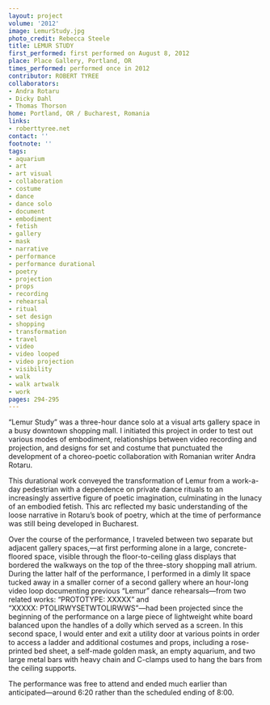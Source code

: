 ```yaml
---
layout: project
volume: '2012'
image: LemurStudy.jpg
photo_credit: Rebecca Steele
title: LEMUR STUDY
first_performed: first performed on August 8, 2012
place: Place Gallery, Portland, OR
times_performed: performed once in 2012
contributor: ROBERT TYREE
collaborators:
- Andra Rotaru
- Dicky Dahl
- Thomas Thorson
home: Portland, OR / Bucharest, Romania
links:
- roberttyree.net
contact: ''
footnote: ''
tags:
- aquarium
- art
- art visual
- collaboration
- costume
- dance
- dance solo
- document
- embodiment
- fetish
- gallery
- mask
- narrative
- performance
- performance durational
- poetry
- projection
- props
- recording
- rehearsal
- ritual
- set design
- shopping
- transformation
- travel
- video
- video looped
- video projection
- visibility
- walk
- walk artwalk
- work
pages: 294-295
---
```


“Lemur Study” was a three-hour dance solo at a visual arts gallery space in a busy downtown shopping mall. I initiated this project in order to test out various modes of embodiment, relationships between video recording and projection, and designs for set and costume that punctuated the development of a choreo-poetic collaboration with Romanian writer Andra Rotaru.

This durational work conveyed the transformation of Lemur from a work-a-day pedestrian with a dependence on private dance rituals to an increasingly assertive figure of poetic imagination, culminating in the lunacy of an embodied fetish. This arc reflected my basic understanding of the loose narrative in Rotaru’s book of poetry, which at the time of performance was still being developed in Bucharest.

Over the course of the performance, I traveled between two separate but adjacent gallery spaces,―at first performing alone in a large, concrete-floored space, visible through the floor-to-ceiling glass displays that bordered the walkways on the top of the three-story shopping mall atrium. During the latter half of the performance, I performed in a dimly lit space tucked away in a smaller corner of a second gallery where an hour-long video loop documenting previous “Lemur” dance rehearsals―from two related works: “PROTOTYPE: XXXXX” and “XXXXX: PTOLIRWYSETWTOLIRWWS”―had been projected since the beginning of the performance on a large piece of lightweight white board balanced upon the handles of a dolly which served as a screen. In this second space, I would enter and exit a utility door at various points in order to access a ladder and additional costumes and props, including a rose-printed bed sheet, a self-made golden mask, an empty aquarium, and two large metal bars with heavy chain and C-clamps used to hang the bars from the ceiling supports.

The performance was free to attend and ended much earlier than anticipated―around 6:20 rather than the scheduled ending of 8:00.
